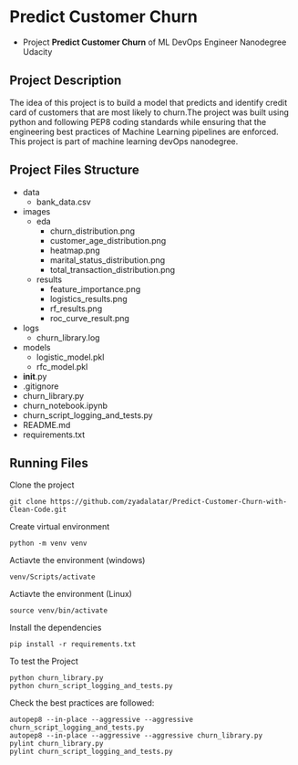 # Predict Customer Churn

- Project **Predict Customer Churn** of ML DevOps Engineer Nanodegree Udacity

## Project Description
The idea of this project is to build a model that predicts and identify credit card of customers that are most likely to churn.The project was built using python and following PEP8 coding standards while ensuring that the engineering best practices of Machine Learning pipelines are enforced. This project is part of machine learning devOps nanodegree.


## Project Files Structure
* data
    * bank_data.csv
* images
    * eda
        * churn_distribution.png
        * customer_age_distribution.png
        * heatmap.png
        * marital_status_distribution.png
        * total_transaction_distribution.png
    * results
        * feature_importance.png
        * logistics_results.png
        * rf_results.png
        * roc_curve_result.png
* logs
    * churn_library.log
* models
    * logistic_model.pkl
    * rfc_model.pkl
* __init__.py
* .gitignore
* churn_library.py
* churn_notebook.ipynb
* churn_script_logging_and_tests.py
* README.md
* requirements.txt
## Running Files

Clone the project
```
git clone https://github.com/zyadalatar/Predict-Customer-Churn-with-Clean-Code.git
```
Create virtual environment
```
python -m venv venv
```
Actiavte the environment (windows)
```
venv/Scripts/activate
```

Actiavte the environment (Linux)
```
source venv/bin/activate
```
Install the dependencies 
```
pip install -r requirements.txt
```

To test the Project
```
python churn_library.py
python churn_script_logging_and_tests.py
```
Check the best practices are followed:
```
autopep8 --in-place --aggressive --aggressive churn_script_logging_and_tests.py
autopep8 --in-place --aggressive --aggressive churn_library.py
pylint churn_library.py
pylint churn_script_logging_and_tests.py
```
